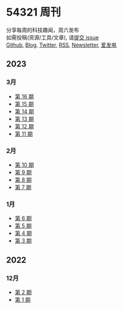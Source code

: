 # 54321 周刊
分享每周的科技趣闻，周六发布\
如需投稿(资源/工具/文章), 请[提交 issue](https://github.com/versun/54321-Weekly/issues)\
[Github](https://github.com/versun/54321-Weekly), [Blog](https://notes.versun.me/notes/54321-weekly), [Twitter](https://twitter.com/VersunPan), [RSS](https://54321.versun.me/feed), [Newsletter](https://54321.versun.me/), [爱发电](https://afdian.net/a/versun)

## 2023
### 3月
- [第 16 期](https://github.com/versun/54321-Weekly/blob/main/docs/16.md)
- [第 15 期](https://github.com/versun/54321-Weekly/blob/main/docs/15.md)
- [第 14 期](https://github.com/versun/54321-Weekly/blob/main/docs/14.md)
- [第 13 期](https://github.com/versun/54321-Weekly/blob/main/docs/13.md)
- [第 12 期](https://github.com/versun/54321-Weekly/blob/main/docs/12.md)
- [第 11 期](https://github.com/versun/54321-Weekly/blob/main/docs/11.md)
### 2月
- [第 10 期](https://github.com/versun/54321-Weekly/blob/main/docs/10.md)
- [第 9 期](https://github.com/versun/54321-Weekly/blob/main/docs/9.md)
- [第 8 期](https://github.com/versun/54321-Weekly/blob/main/docs/8.md)
- [第 7 期](https://github.com/versun/54321-Weekly/blob/main/docs/7.md)
### 1月
- [第 6 期](https://github.com/versun/54321-Weekly/blob/main/docs/6.md)
- [第 5 期](https://github.com/versun/54321-Weekly/blob/main/docs/5.md)
- [第 4 期](https://github.com/versun/54321-Weekly/blob/main/docs/4.md)
- [第 3 期](https://github.com/versun/54321-Weekly/blob/main/docs/3.md)

## 2022
### 12月
- [第 2 期](https://github.com/versun/54321-Weekly/blob/main/docs/2.md)
- [第 1 期](https://github.com/versun/54321-Weekly/blob/main/docs/1.md)
